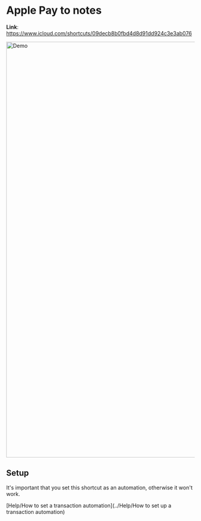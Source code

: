 # Apple Pay to notes

**Link**: https://www.icloud.com/shortcuts/09decb8b0fbd4d8d91dd924c3e3ab076

<img width="1112" alt="Demo" src="https://github.com/user-attachments/assets/a601f117-aa94-4719-8767-f69d73e37e1d">

## Setup
It's important that you set this shortcut as an automation, otherwise it won't work. 

[Help/How to set a transaction automation](../Help/How to set up a transaction automation)
